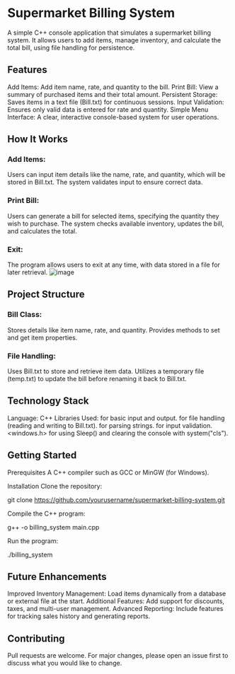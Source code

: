 # Supermarket Billing System

A simple C++ console application that simulates a supermarket billing system. It allows users to add items, manage inventory, and calculate the total bill, using file handling for persistence.

## Features
Add Items: Add item name, rate, and quantity to the bill.
Print Bill: View a summary of purchased items and their total amount.
Persistent Storage: Saves items in a text file (Bill.txt) for continuous sessions.
Input Validation: Ensures only valid data is entered for rate and quantity.
Simple Menu Interface: A clear, interactive console-based system for user operations.

## How It Works
### Add Items:
Users can input item details like the name, rate, and quantity, which will be stored in Bill.txt. The system validates input to ensure correct data.

### Print Bill:
Users can generate a bill for selected items, specifying the quantity they wish to purchase. The system checks available inventory, updates the bill, and calculates the total.

### Exit:
The program allows users to exit at any time, with data stored in a file for later retrieval.
![image](https://github.com/user-attachments/assets/16644c40-adac-4ceb-841f-1d91fdc9e576)

## Project Structure
### Bill Class:
Stores details like item name, rate, and quantity.
Provides methods to set and get item properties.
### File Handling:
Uses Bill.txt to store and retrieve item data.
Utilizes a temporary file (temp.txt) to update the bill before renaming it back to Bill.txt.

## Technology Stack
Language: C++
Libraries Used:
<iostream> for basic input and output.
<fstream> for file handling (reading and writing to Bill.txt).
<sstream> for parsing strings.
<limits> for input validation.
<windows.h> for using Sleep() and clearing the console with system("cls").

## Getting Started
Prerequisites
A C++ compiler such as GCC or MinGW (for Windows).

Installation
Clone the repository:

git clone https://github.com/yourusername/supermarket-billing-system.git 

Compile the C++ program:

g++ -o billing_system main.cpp

Run the program:

./billing_system

## Future Enhancements
Improved Inventory Management: Load items dynamically from a database or external file at the start.
Additional Features: Add support for discounts, taxes, and multi-user management.
Advanced Reporting: Include features for tracking sales history and generating reports.

## Contributing
Pull requests are welcome. For major changes, please open an issue first to discuss what you would like to change.




